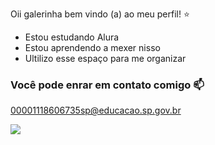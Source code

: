 Oii galerinha bem vindo (a) ao meu perfil! ⭐

- Estou estudando Alura
- Estou aprendendo a mexer nisso
- Ultilizo esse espaço para me organizar 


### Você pode enrar em contato comigo 📫

00001118606735sp@educacao.sp.gov.br



![](https://media1.tenor.com/m/SXOKsj-XufcAAAAC/blackpink-rose-blackpink.gif)
